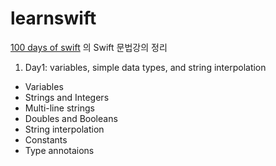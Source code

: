 # learnswift
[100 days of swift](https://www.hackingwithswift.com/100) 의 Swift 문법강의 정리

1. Day1: variables, simple data types, and string interpolation
  * Variables
  * Strings and Integers
  * Multi-line strings
  * Doubles and Booleans
  * String interpolation
  * Constants
  * Type annotaions
